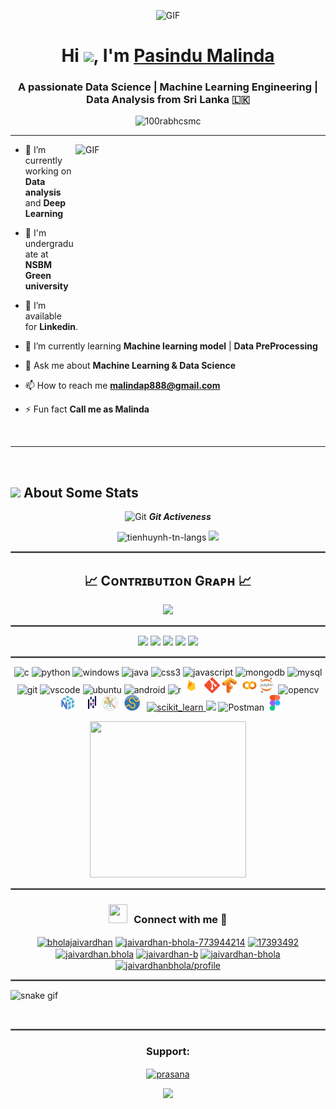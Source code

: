 
<p align="center"> <img height="110" width="110" alt="GIF" src="https://raw.githubusercontent.com/7oSkaaa/7oSkaaa/refs/heads/main/Images/about_me.gif"> </p>

<h1 align="center">Hi <img src="https://github.com/rahulkarda/rahulkarda/blob/main/wave.gif?raw=true" width="30">, I'm <a href="https://100rabhcsmc.github.io/Me.io/" target="blank">Pasindu Malinda</a></h1>

<h3 align="center">A passionate Data Science | Machine Learning Engineering | Data Analysis from Sri Lanka 🇱🇰</h3>

<p align="center"> <img src="https://komarev.com/ghpvc/?username=100rabhcsmc&label=Profile%20views&color=0e75b6&style=flat" alt="100rabhcsmc" /> </p>

---


<img align="right" height="270" width= "400" alt="GIF" src="https://media.giphy.com/media/CVtNe84hhYF9u/giphy.gif" />

 
   
- 🔭 I’m currently working on **Data analysis** and **Deep Learning**
  
- 🏫 I'm undergraduate at **NSBM Green university**
  
- 🤝 I’m available for **Linkedin**.

- 🌱 I’m currently learning **Machine learning model** | **Data PreProcessing** 

- 💬 Ask me about **Machine Learning & Data Science**

- 📫 How to reach me **malindap888@gmail.com**
  
- ⚡ Fun fact **Call me as Malinda**
<br/>

---
<br/>

## <img src="https://media0.giphy.com/media/cNZqrH5IzOG0xrlWks/giphy.gif?cid=ecf05e47map255q427en9uprqc1sb0unjq5k4fnqg5pmhhs4&rid=giphy.gif&ct=s" width="50px"> About Some Stats
<p align="center">
 <img src="https://media.giphy.com/media/W5eoZHPpUx9sapR0eu/giphy.gif" width="30px" alt="Git"/>&nbsp;<i><b>Git Activeness</b></i></p>
<div align="center">
<img height="150em" src="https://github-readme-stats.vercel.app/api/top-langs/?username=Malinda1&layout=compact&show_icon=true&theme=algolia" alt="tienhuynh-tn-langs"/>
<!-- <img height="150em" src="https://github-readme-stats.vercel.app/api/?username=Malinda1&layout=compact&show_icon=true&theme=algolia" alt="tienhuynh-tn-stats"/> -->
<img height="150em" src='https://github-readme-stats.vercel.app/api?username=Malinda1&show_icons=true&theme=radical&count_private=true'/>
</div>


<hr style= "border: 1px solid gray">

<h2 align="center">📈 Cᴏɴᴛʀɪʙᴜᴛɪᴏɴ Gʀᴀᴘʜ 📈</h2>
<div align="center">
    <img src="https://github-readme-activity-graph.vercel.app/graph?username=Malinda1&bg_color=011627&color=79d3c3&line=c792ea&point=ffeb95&area=true&hide_border=false" border-radius="15">
</div>

<hr style= "border: 1px solid gray">

<p align="center">
<img src="http://github-profile-summary-cards.vercel.app/api/cards/profile-details?username=Malinda1&theme=solarized_dark">
<img src="http://github-profile-summary-cards.vercel.app/api/cards/repos-per-language?username=Malinda1&theme=solarized_dark">
<img src="http://github-profile-summary-cards.vercel.app/api/cards/most-commit-language?username=Malinda1&theme=solarized_dark">
<img src="http://github-profile-summary-cards.vercel.app/api/cards/stats?username=Malinda1&theme=solarized_dark">
<img src="http://github-profile-summary-cards.vercel.app/api/cards/productive-time?username=Malinda1&theme=solarized_dark&utcOffset=8">	
</p>
<hr style= "border: 1px solid gray">
<p align="center">
<img src="https://user-images.githubusercontent.com/59575502/127426751-01af6b81-3523-47d2-95b8-6166f9c3c3aa.png" alt="c" width="25" height="25" />
<img src="https://user-images.githubusercontent.com/59575502/127426759-a687aa90-d647-46c9-86f7-c8e948f8095e.png" alt="python" width="25" height="25" />
<img src="https://user-images.githubusercontent.com/59575502/127427981-bfaa39a1-bce1-4f63-85c4-f61f14f39f46.png" alt="windows" width="25" height="25" />
<img src="https://user-images.githubusercontent.com/59575502/127428627-06e9cfab-80ba-45a2-8891-96121397ec9c.png" alt="java" width="25" height="25" />
<img src="https://user-images.githubusercontent.com/59575502/127426315-abe01b56-a385-455d-9caf-40bc7022a3d3.png" alt="css3" width="25" height="25" />
<img src="https://user-images.githubusercontent.com/59575502/127426312-4a7a6d79-4b40-4b06-8c94-824ea3e8410e.png" alt="javascript" width="25" height="25" />
<img src="https://user-images.githubusercontent.com/59575502/127426153-6f6d6c91-9778-43d9-a1df-95df61f23438.png" alt="mongodb" width="25" height="25" />
<img src="https://user-images.githubusercontent.com/59575502/127428630-7563c6a0-4ce4-4b21-9473-b7c2b149f3c4.png" alt="mysql" width="25" height="25" />
<img src="https://user-images.githubusercontent.com/59575502/127427975-18b027b4-dc7f-4616-b9b4-42019b54e8db.png" alt="git" width="25" height="25" />
<img src="https://user-images.githubusercontent.com/59575502/127427980-4b5ba4cf-daee-474f-a500-872181ccc470.png" alt="vscode" width="25" height="25" />
<img src="https://user-images.githubusercontent.com/59575502/127427977-74d3fe09-d1c3-447a-9446-b28aae6df5cb.png" alt="ubuntu" width="25" height="25" />
<img src="https://user-images.githubusercontent.com/59575502/127427342-0ff4c732-b5dd-4f67-b4d3-e6cc3d9d7f72.png" alt="android" width="25" height="25" />
<img src="https://user-images.githubusercontent.com/59575502/127426760-7a199e4d-b13d-4da3-8df1-f3c07713d8ff.png" alt="r" width="25" height="25" />
<img src = 'https://github.com/saumya66/saumya66/blob/main/assets/logo/firebase.png' height='25'/>&nbsp;
<img src = 'https://github.com/saumya66/saumya66/blob/main/assets/logo/git.png' height='25'/>&nbsp;<img src = 'https://github.com/saumya66/saumya66/blob/main/assets/logo/tens.png' height='25'/>&nbsp;  <img src = 'https://github.com/saumya66/saumya66/blob/main/assets/logo/colab.png' height='25'/>&nbsp;<img src = 'https://github.com/saumya66/saumya66/blob/main/assets/logo/jupy.png' height='25'/>&nbsp;
<img src="https://www.vectorlogo.zone/logos/opencv/opencv-icon.svg" alt="opencv" width="25" height="25"/> 
<img src="https://github.com/shaurya-src/shaurya-src/blob/main/Assets/NumPy.png" height=25 hspace=10>
<img src="https://github.com/shaurya-src/shaurya-src/blob/main/Assets/pandas_logo.png" height=25 >
<img src="https://github.com/shaurya-src/shaurya-src/blob/main/Assets/Matplotlib.png" height=25 >
<img src="https://github.com/shaurya-src/shaurya-src/blob/main/Assets/scipy.png" height=25 >
<a  margin="10" href="https://scikit-learn.org/" target="_blank"><img margin="10px" height="25" src="https://upload.wikimedia.org/wikipedia/commons/0/05/Scikit_learn_logo_small.svg" alt="scikit_learn"/> </a>
<code><img height="25" src="https://user-images.githubusercontent.com/55251741/126321116-0c530eac-e84e-4cef-8646-29b366dce995.png"></code>
<img height="25" src="https://user-images.githubusercontent.com/25181517/192109061-e138ca71-337c-4019-8d42-4792fdaa7128.png" alt="Postman"/>
<img height="25" src="https://github.com/devicons/devicon/blob/master/icons/figma/figma-original.svg"/>
<p align="center" ><img src="https://github.com/7oSkaaa/7oSkaaa/blob/main/Images/Right_Side.gif?raw=true" height= 250 width = 250></p>
</p>
<hr style="border: 1px solid gray;">
<h3 align="center" > <img src="https://media.giphy.com/media/iY8CRBdQXODJSCERIr/giphy.gif" width="30" height="30" style="margin-right: 10px;">Connect with me 🤝 </h3>
<p align="center">
<a href="https://x.com/pasindu_m999" target="blank"><img align="center" src="https://raw.githubusercontent.com/rahuldkjain/github-profile-readme-generator/master/src/images/icons/Social/twitter.svg" alt="bholajaivardhan" height="30" width="40" /></a>
<a href="https://www.linkedin.com/in/pasindu-malinda-ab7720227/" target="blank"><img align="center" src="https://raw.githubusercontent.com/rahuldkjain/github-profile-readme-generator/master/src/images/icons/Social/linked-in-alt.svg" alt="jaivardhan-bhola-773944214" height="30" width="40" /></a>
<a href="" target="blank"><img align="center" src="https://raw.githubusercontent.com/rahuldkjain/github-profile-readme-generator/master/src/images/icons/Social/stack-overflow.svg" alt="17393492" height="30" width="40" /></a>
<a href="https://www.facebook.com/pasid.malinda" target="blank"><img align="center" src="https://raw.githubusercontent.com/rahuldkjain/github-profile-readme-generator/master/src/images/icons/Social/facebook.svg" alt="jaivardhan.bhola" height="30" width="40" /></a>
<a href="https://www.instagram.com/pasindu_malinda_official/" target="blank"><img align="center" src="https://raw.githubusercontent.com/rahuldkjain/github-profile-readme-generator/master/src/images/icons/Social/instagram.svg" alt="jaivardhan-b" height="30" width="40" /></a>
<a href="" target="blank"><img align="center" src="https://raw.githubusercontent.com/rahuldkjain/github-profile-readme-generator/master/src/images/icons/Social/leet-code.svg" alt="jaivardhan-bhola" height="30" width="40" /></a>
<a href="https://www.threads.net/@pasindu_malinda_official" target="blank"><img align="center" src="https://github.com/user-attachments/assets/4db6d308-cea2-4e6d-a996-d1656fc38ebc" alt="jaivardhanbhola/profile" height="30" width="40" /></a>
</p>



<hr style="border: 1px solid gray;">

![snake gif](https://github.com/null3000/null3000/blob/output/github-contribution-grid-snake.svg)

<br>
<hr style="border: 1px solid gray;">

<h3 align="center">Support:</h3>
<p align= "center"><a href="https://www.buymeacoffee.com/prasana"> <img align="center" src="https://cdn.buymeacoffee.com/buttons/v2/default-yellow.png" height="50" width="210" alt="prasana" /></a></p>

<p align="center">
  <img src="https://capsule-render.vercel.app/api?type=waving&color=gradient&height=65&section=footer"/>
</p>
